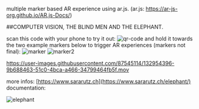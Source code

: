 
multiple marker based AR experience using ar.js. (ar.js: https://ar-js-org.github.io/AR.js-Docs/) 

##COMPUTER VISION, THE BLIND MEN AND THE ELEPHANT.

scan this code with your phone to try it out: 
![qr-code](https://user-images.githubusercontent.com/87545114/132955841-9d3acaa9-a2a3-4b7b-88ea-86622ceae77c.png)
and hold it towards the two example markers below to trigger AR experiences (markers not final): 
![marker](https://user-images.githubusercontent.com/87545114/132955962-38e56c01-672d-4400-9e32-45310940ea07.png)
![marker2](https://user-images.githubusercontent.com/87545114/132955964-a9eab77c-1e42-42b3-87e5-9624edd071f5.png)



https://user-images.githubusercontent.com/87545114/132954396-9b688463-51c0-4bca-a466-34799464fb5f.mov




more infos: [https://www.sararutz.ch](https://www.sararutz.ch/elephant/)
documentation: 

![elephant](https://user-images.githubusercontent.com/87545114/132953520-159db542-8a22-42a4-acb5-15091a7912f4.png)

